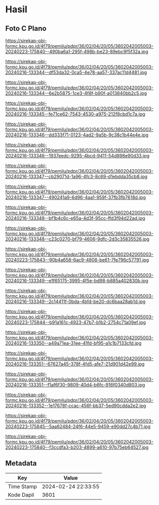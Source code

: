 # Hasil

## Foto C Plano

https://sirekap-obj-formc.kpu.go.id/4f79/pemilu/pdpr/36/02/04/20/05/3602042005003-20240223-175840--490ba6a1-295f-498b-be23-89ebc9f5f32a.jpg

https://sirekap-obj-formc.kpu.go.id/4f79/pemilu/pdpr/36/02/04/20/05/3602042005003-20240216-133344--df53da32-0ca5-4e78-aa57-337ac11d4481.jpg

https://sirekap-obj-formc.kpu.go.id/4f79/pemilu/pdpr/36/02/04/20/05/3602042005003-20240216-133344--6e2b5875-1ce3-4f8f-b90f-a013840bb2c5.jpg

https://sirekap-obj-formc.kpu.go.id/4f79/pemilu/pdpr/36/02/04/20/05/3602042005003-20240216-133345--fe71ce62-7543-4530-a975-212f8cbd1c7a.jpg

https://sirekap-obj-formc.kpu.go.id/4f79/pemilu/pdpr/36/02/04/20/05/3602042005003-20240216-133346--dd333f71-0123-4ad2-9a5b-9c38c1b44e4e.jpg

https://sirekap-obj-formc.kpu.go.id/4f79/pemilu/pdpr/36/02/04/20/05/3602042005003-20240216-133346--1937eedc-9295-4bcd-9411-54d898e90d33.jpg

https://sirekap-obj-formc.kpu.go.id/4f79/pemilu/pdpr/36/02/04/20/05/3602042005003-20240216-133347--cb29071d-1a96-4fc3-8c69-d1ebdda35cb8.jpg

https://sirekap-obj-formc.kpu.go.id/4f79/pemilu/pdpr/36/02/04/20/05/3602042005003-20240216-133347--490241a9-6d96-4aa1-959f-37fb3fb7618d.jpg

https://sirekap-obj-formc.kpu.go.id/4f79/pemilu/pdpr/36/02/04/20/05/3602042005003-20240216-133348--bf1b4c6c-e65a-4d3f-95cc-ffd3f94d22ad.jpg

https://sirekap-obj-formc.kpu.go.id/4f79/pemilu/pdpr/36/02/04/20/05/3602042005003-20240216-133348--c23c0270-bf79-4606-9dfc-2d3c35835526.jpg

https://sirekap-obj-formc.kpu.go.id/4f79/pemilu/pdpr/36/02/04/20/05/3602042005003-20240223-175843--90b4a658-6ac9-4808-be61-7fe796c57791.jpg

https://sirekap-obj-formc.kpu.go.id/4f79/pemilu/pdpr/36/02/04/20/05/3602042005003-20240216-133349--e1f65175-3995-4f5e-bd98-b885a402830b.jpg

https://sirekap-obj-formc.kpu.go.id/4f79/pemilu/pdpr/36/02/04/20/05/3602042005003-20240216-133349--2c14411f-0bda-4bfd-be20-dc6baa28ab1d.jpg

https://sirekap-obj-formc.kpu.go.id/4f79/pemilu/pdpr/36/02/04/20/05/3602042005003-20240223-175844--b91a161c-4923-47b7-b1b2-2754c71a09ef.jpg

https://sirekap-obj-formc.kpu.go.id/4f79/pemilu/pdpr/36/02/04/20/05/3602042005003-20240216-133350--a49a71ea-31ee-41fd-bf95-a1c1b7133cfd.jpg

https://sirekap-obj-formc.kpu.go.id/4f79/pemilu/pdpr/36/02/04/20/05/3602042005003-20240216-133351--67627a45-378f-4fd5-afe7-21d901d42e99.jpg

https://sirekap-obj-formc.kpu.go.id/4f79/pemilu/pdpr/36/02/04/20/05/3602042005003-20240216-133351--f1af6f30-9809-40d4-b6fc-916f0340d803.jpg

https://sirekap-obj-formc.kpu.go.id/4f79/pemilu/pdpr/36/02/04/20/05/3602042005003-20240216-133352--1e17678f-ccac-456f-bb37-5ed90cdda2e2.jpg

https://sirekap-obj-formc.kpu.go.id/4f79/pemilu/pdpr/36/02/04/20/05/3602042005003-20240223-175845--5aa62484-24f6-44e5-9459-e90dd27c4b71.jpg

https://sirekap-obj-formc.kpu.go.id/4f79/pemilu/pdpr/36/02/04/20/05/3602042005003-20240223-175840--f3ccdfa3-b203-4899-a610-97b75eb64527.jpg


## Metadata

| Key        | Value               |
| ---------- | ------------------- |
| Time Stamp | 2024-02-24 22:33:55 |
| Kode Dapil | 3601                |




